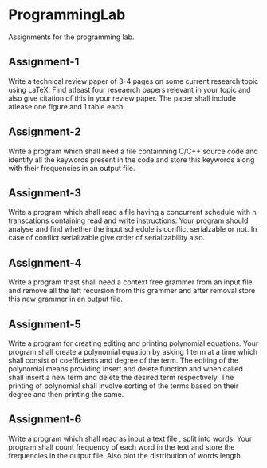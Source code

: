 # ProgrammingLab
Assignments for the programming lab.

## Assignment-1
Write a technical review paper of 3-4 pages on some current research topic using LaTeX. Find atleast four reseaerch papers relevant in your topic and also give citation of this in your review paper. The paper shall include atlease one figure and 1 table each.

## Assignment-2
Write a program which shall need a file containning C/C++ source code and identify all the keywords present in the code and store this keywords along with their frequencies in an output file.

## Assignment-3
Write a program which shall read a file having a concurrent schedule with n transcations containing read and write instructions.
Your program should analyse and find whether the input schedule is conflict serialzable or not. In case of conflict serializable give order of serializability also.

## Assignment-4
Write a program thast shall need a context free grammer from an input file and remove all the left recursion from this grammer and after removal store this new grammer in an output file.

## Assignment-5
Write a program for creating editing and printing polynomial equations. Your program shall create a polynomial equation by asking 1 term at a time which shall consist of coefficients and degree of the term. The editing of the polynomial means providing insert and delete function and when called shall insert a new term and delete the desired term respectively.
The printing of polynomial shall involve sorting of the terms based on their degree and then printing the same.

## Assignment-6
Write a program which shall read as input a text file , split into words. Your program shall count frequency of each word in the text and store the frequencies in the output file.
Also plot the distribution of words length.
